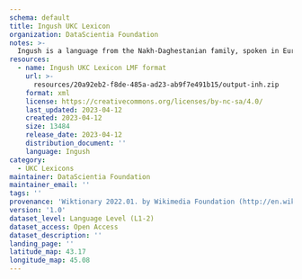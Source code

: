 ```yaml
---
schema: default
title: Ingush UKC Lexicon
organization: DataScientia Foundation
notes: >-
  Ingush is a language from the Nakh-Daghestanian family, spoken in Eurasia. The UKC Lexicon of Ingush is represented as a lexico-semantic network. It consists of words, word senses, synsets, as well as sense-level and synset-level relationships.
resources:
  - name: Ingush UKC Lexicon LMF format
    url: >-
      resources/20a92eb2-f8de-485a-ad23-ab9f7e491b15/output-inh.zip
    format: xml
    license: https://creativecommons.org/licenses/by-nc-sa/4.0/
    last_updated: 2023-04-12
    created: 2023-04-12
    size: 13484
    release_date: 2023-04-12
    distribution_document: ''
    language: Ingush
category:
  - UKC Lexicons
maintainer: DataScientia Foundation
maintainer_email: ''
tags: ''
provenance: 'Wiktionary 2022.01. by Wikimedia Foundation (http://en.wiktionary.org); CogNet 2.1 by Khuyagbaatar Batsuren, National University of Mongolia (http://cognet.ukc.disi.unitn.it); KinDiv: Kinship Diversity 1.0 by Temuulen Khishigsuren (http://ukc.disi.unitn.it/index.php/kinship/); MorphyNet 2.0 by Gábor Bella and Khuyagbaatar Batsuren (http://ukc.disi.unitn.it/index.php/morphynet/); Princeton WordNet 2.1 by Princeton University (https://wordnet.princeton.edu)'
version: '1.0'
dataset_level: Language Level (L1-2)
dataset_access: Open Access
dataset_description: ''
landing_page: ''
latitude_map: 43.17
longitude_map: 45.08
---
```

